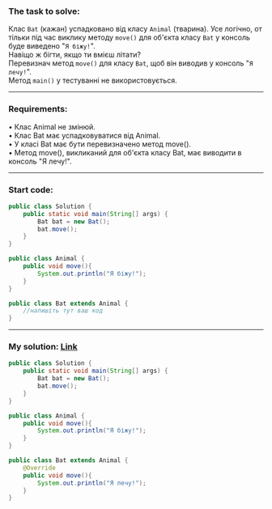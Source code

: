 ### **The task to solve:**  

Клас `Bat` (кажан) успадковано від класу `Animal` (тварина). Усе логічно, от тільки під час виклику методу `move()` для об'єкта класу `Bat` у консоль буде виведено "`Я біжу!`".  
Навіщо ж бігти, якщо ти вмієш літати?  
Перевизнач метод `move()` для класу `Bat`, щоб він виводив у консоль "`Я лечу!`".  
Метод `main()` у тестуванні не використовується.

---

### **Requirements:**  

• Клас Animal не змінюй.  
• Клас Bat має успадковуватися від Animal.  
• У класі Bat має бути перевизначено метод move().  
• Метод move(), викликаний для об'єкта класу Bat, має виводити в консоль "Я лечу!".

---

### **Start code:**  

```java
public class Solution {
    public static void main(String[] args) {
        Bat bat = new Bat();
        bat.move();
    }
}
```

```java
public class Animal {
    public void move(){
        System.out.println("Я біжу!");
    }
}
```

```java
public class Bat extends Animal {
    //напишіть тут ваш код
}
```

---

### **My solution: [Link](./src/)**  

```java
public class Solution {
    public static void main(String[] args) {
        Bat bat = new Bat();
        bat.move();
    }
}
```

```java
public class Animal {
    public void move(){
        System.out.println("Я біжу!");
    }
}
```

```java
public class Bat extends Animal {
    @Override
    public void move(){
        System.out.println("Я лечу!");
    }
}
```
